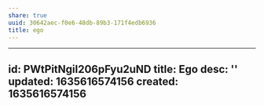 ```yaml
---
share: true
uuid: 30642aec-f0e6-48db-89b3-171f4edb6936
title: ego
---
```

---
id: PWtPitNgiI206pFyu2uND
title: Ego
desc: ''
updated: 1635616574156
created: 1635616574156
---